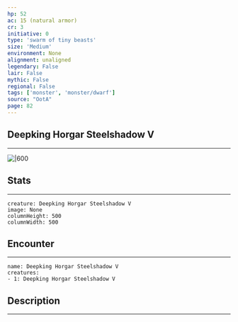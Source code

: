```yaml
---
hp: 52
ac: 15 (natural armor)
cr: 3
initiative: 0
type: 'swarm of tiny beasts'    
size: 'Medium'
environment: None
alignment: unaligned
legendary: False
lair: False
mythic: False
regional: False
tags: ['monster', 'monster/dwarf']
source: "OotA"
page: 82
---
```


## Deepking Horgar Steelshadow V
---

![|600](D:/Program%20Files/5e.tools/img/bestiary/OotA/Deepking%20Horgar%20Steelshadow%20V.jpg)

## Stats
---

```statblock
creature: Deepking Horgar Steelshadow V
image: None
columnHeight: 500
columnWidth: 500
```

## Encounter
---

```encounter-table
name: Deepking Horgar Steelshadow V
creatures:
- 1: Deepking Horgar Steelshadow V
```

## Description
---




